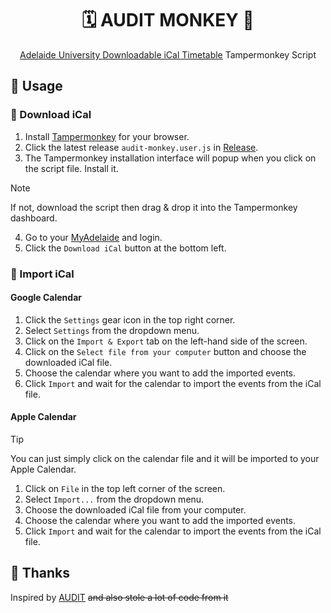 <div align="center">

# 🗓️ AUDIT MONKEY 🙉

[Adelaide University Downloadable iCal Timetable](https://github.com/rayokamoto/AUDIT) Tampermonkey Script

</div>

## 🚀 Usage

### 💾 Download iCal

1. Install [Tampermonkey](https://www.tampermonkey.net/) for your browser.
2. Click the latest release `audit-monkey.user.js` in [Release](https://github.com/jsun969/audit-monkey/releases).
3. The Tampermonkey installation interface will popup when you click on the script file. Install it.

> [!NOTE]  
> If not, download the script then drag & drop it into the Tampermonkey dashboard.

4. Go to your [MyAdelaide](https://myadelaide.uni.adelaide.edu.au/) and login.
5. Click the `Download iCal` button at the bottom left.

### 📌 Import iCal

#### Google Calendar

1. Click the `Settings` gear icon in the top right corner.
2. Select `Settings` from the dropdown menu.
3. Click on the `Import & Export` tab on the left-hand side of the screen.
4. Click on the `Select file from your computer` button and choose the downloaded iCal file.
5. Choose the calendar where you want to add the imported events.
6. Click `Import` and wait for the calendar to import the events from the iCal file.

#### Apple Calendar

> [!TIP]  
> You can just simply click on the calendar file and it will be imported to your Apple Calendar.

1. Click on `File` in the top left corner of the screen.
2. Select `Import...` from the dropdown menu.
3. Choose the downloaded iCal file from your computer.
4. Choose the calendar where you want to add the imported events.
5. Click `Import` and wait for the calendar to import the events from the iCal file.

## 🙏 Thanks

Inspired by [AUDIT](https://github.com/rayokamoto/AUDIT) ~~and also stole a lot of code from it~~

